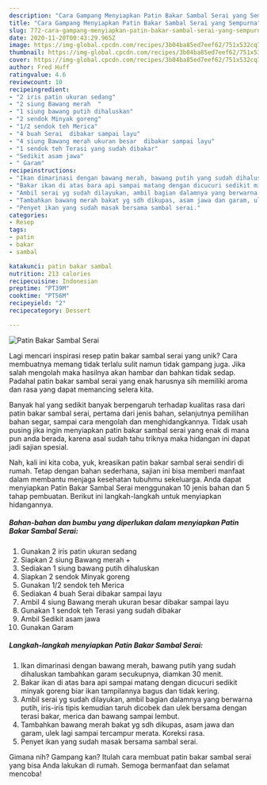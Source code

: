 ```yaml
---
description: "Cara Gampang Menyiapkan Patin Bakar Sambal Serai yang Sempurna"
title: "Cara Gampang Menyiapkan Patin Bakar Sambal Serai yang Sempurna"
slug: 772-cara-gampang-menyiapkan-patin-bakar-sambal-serai-yang-sempurna
date: 2020-11-20T00:43:29.965Z
image: https://img-global.cpcdn.com/recipes/3b04ba85ed7eef62/751x532cq70/patin-bakar-sambal-serai-foto-resep-utama.jpg
thumbnail: https://img-global.cpcdn.com/recipes/3b04ba85ed7eef62/751x532cq70/patin-bakar-sambal-serai-foto-resep-utama.jpg
cover: https://img-global.cpcdn.com/recipes/3b04ba85ed7eef62/751x532cq70/patin-bakar-sambal-serai-foto-resep-utama.jpg
author: Fred Huff
ratingvalue: 4.6
reviewcount: 10
recipeingredient:
- "2 iris patin ukuran sedang"
- "2 siung Bawang merah  "
- "1 siung bawang putih dihaluskan"
- "2 sendok Minyak goreng"
- "1/2 sendok teh Merica"
- "4 buah Serai  dibakar sampai layu"
- "4 siung Bawang merah ukuran besar  dibakar sampai layu"
- "1 sendok teh Terasi yang sudah dibakar"
- "Sedikit asam jawa"
- " Garam"
recipeinstructions:
- "Ikan dimarinasi dengan bawang merah, bawang putih yang sudah dihaluskan tambahkan garam secukupnya, diamkan 30 menit."
- "Bakar ikan di atas bara api sampai matang dengan dicucuri sedikit minyak goreng biar ikan tampilannya bagus dan tidak kering."
- "Ambil serai yg sudah dilayukan, ambil bagian dalamnya yang berwarna putih, iris-iris tipis kemudian taruh dicobek dan ulek bersama dengan terasi bakar, merica dan bawang sampai lembut."
- "Tambahkan bawang merah bakat yg sdh dikupas, asam jawa dan garam, ulek lagi sampai tercampur merata. Koreksi rasa."
- "Penyet ikan yang sudah masak bersama sambal serai."
categories:
- Resep
tags:
- patin
- bakar
- sambal

katakunci: patin bakar sambal 
nutrition: 213 calories
recipecuisine: Indonesian
preptime: "PT39M"
cooktime: "PT56M"
recipeyield: "2"
recipecategory: Dessert

---
```



![Patin Bakar Sambal Serai](https://img-global.cpcdn.com/recipes/3b04ba85ed7eef62/751x532cq70/patin-bakar-sambal-serai-foto-resep-utama.jpg)

Lagi mencari inspirasi resep patin bakar sambal serai yang unik? Cara membuatnya memang tidak terlalu sulit namun tidak gampang juga. Jika salah mengolah maka hasilnya akan hambar dan bahkan tidak sedap. Padahal patin bakar sambal serai yang enak harusnya sih memiliki aroma dan rasa yang dapat memancing selera kita.

Banyak hal yang sedikit banyak berpengaruh terhadap kualitas rasa dari patin bakar sambal serai, pertama dari jenis bahan, selanjutnya pemilihan bahan segar, sampai cara mengolah dan menghidangkannya. Tidak usah pusing jika ingin menyiapkan patin bakar sambal serai yang enak di mana pun anda berada, karena asal sudah tahu triknya maka hidangan ini dapat jadi sajian spesial.




Nah, kali ini kita coba, yuk, kreasikan patin bakar sambal serai sendiri di rumah. Tetap dengan bahan sederhana, sajian ini bisa memberi manfaat dalam membantu menjaga kesehatan tubuhmu sekeluarga. Anda dapat menyiapkan Patin Bakar Sambal Serai menggunakan 10 jenis bahan dan 5 tahap pembuatan. Berikut ini langkah-langkah untuk menyiapkan hidangannya.

<!--inarticleads1-->

##### Bahan-bahan dan bumbu yang diperlukan dalam menyiapkan Patin Bakar Sambal Serai:

1. Gunakan 2 iris patin ukuran sedang
1. Siapkan 2 siung Bawang merah  +
1. Sediakan 1 siung bawang putih dihaluskan
1. Siapkan 2 sendok Minyak goreng
1. Gunakan 1/2 sendok teh Merica
1. Sediakan 4 buah Serai  dibakar sampai layu
1. Ambil 4 siung Bawang merah ukuran besar  dibakar sampai layu
1. Gunakan 1 sendok teh Terasi yang sudah dibakar
1. Ambil Sedikit asam jawa
1. Gunakan  Garam




<!--inarticleads2-->

##### Langkah-langkah menyiapkan Patin Bakar Sambal Serai:

1. Ikan dimarinasi dengan bawang merah, bawang putih yang sudah dihaluskan tambahkan garam secukupnya, diamkan 30 menit.
1. Bakar ikan di atas bara api sampai matang dengan dicucuri sedikit minyak goreng biar ikan tampilannya bagus dan tidak kering.
1. Ambil serai yg sudah dilayukan, ambil bagian dalamnya yang berwarna putih, iris-iris tipis kemudian taruh dicobek dan ulek bersama dengan terasi bakar, merica dan bawang sampai lembut.
1. Tambahkan bawang merah bakat yg sdh dikupas, asam jawa dan garam, ulek lagi sampai tercampur merata. Koreksi rasa.
1. Penyet ikan yang sudah masak bersama sambal serai.




Gimana nih? Gampang kan? Itulah cara membuat patin bakar sambal serai yang bisa Anda lakukan di rumah. Semoga bermanfaat dan selamat mencoba!
